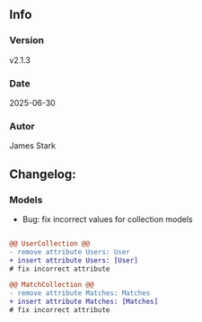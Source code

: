 ## Info
### Version
v2.1.3
### Date
2025-06-30
### Autor
James Stark
## Changelog:

### Models
- Bug: fix incorrect values for collection models

``` diff

@@ UserCollection @@
- remove attribute Users: User
+ insert attribute Users: [User]
# fix incorrect attribute

@@ MatchCollection @@
- remove attribute Matches: Matches
+ insert attribute Matches: [Matches]
# fix incorrect attribute

```
